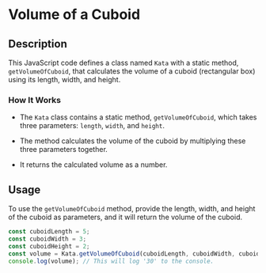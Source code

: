 # Volume of a Cuboid

## Description

This JavaScript code defines a class named `Kata` with a static method, `getVolumeOfCuboid`, that calculates the volume of a cuboid (rectangular box) using its length, width, and height.

### How It Works

- The `Kata` class contains a static method, `getVolumeOfCuboid`, which takes three parameters: `length`, `width`, and `height`.

- The method calculates the volume of the cuboid by multiplying these three parameters together.

- It returns the calculated volume as a number.

## Usage

To use the `getVolumeOfCuboid` method, provide the length, width, and height of the cuboid as parameters, and it will return the volume of the cuboid.

```javascript
const cuboidLength = 5;
const cuboidWidth = 3;
const cuboidHeight = 2;
const volume = Kata.getVolumeOfCuboid(cuboidLength, cuboidWidth, cuboidHeight);
console.log(volume); // This will log '30' to the console.
